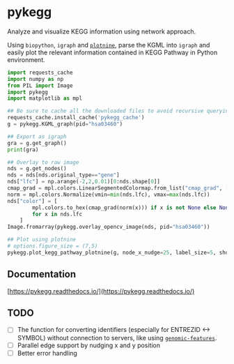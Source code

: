 # pykegg
Analyze and visualize KEGG information using network approach.

Using `biopython`, `igraph` and [`plotnine`](https://github.com/has2k1/plotnine), parse the KGML into `igraph` and easily plot the relevant information contained in KEGG Pathway in Python environment.

```python
import requests_cache
import numpy as np
from PIL import Image
import pykegg
import matplotlib as mpl

## Be sure to cache all the downloaded files to avoid recursive querying
requests_cache.install_cache('pykegg_cache')
g = pykegg.KGML_graph(pid="hsa03460")

## Export as igraph
gra = g.get_graph()
print(gra)

## Overlay to raw image
nds = g.get_nodes()
nds = nds[nds.original_type=="gene"]
nds["lfc"] = np.arange(-2,2,0.01)[0:nds.shape[0]]
cmap_grad = mpl.colors.LinearSegmentedColormap.from_list("cmap_grad", ["yellow","green"])
norm = mpl.colors.Normalize(vmin=min(nds.lfc), vmax=max(nds.lfc))
nds["color"] = [
        mpl.colors.to_hex(cmap_grad(norm(x))) if x is not None else None
        for x in nds.lfc
    ]
Image.fromarray(pykegg.overlay_opencv_image(nds, pid="hsa03460"))

## Plot using plotnine
# options.figure_size = (7,5)
pykegg.plot_kegg_pathway_plotnine(g, node_x_nudge=25, label_size=5, show_label="gene")
```

## Documentation
[https://pykegg.readthedocs.io/](https://pykegg.readthedocs.io/)

## TODO
- [ ] The function for converting identifiers (especially for ENTREZID <-> SYMBOL) without connection to servers, like using [`genomic-features`](https://genomic-features.readthedocs.io/en/latest/).
- [ ] Parallel edge support by nudging x and y position
- [ ] Better error handling
